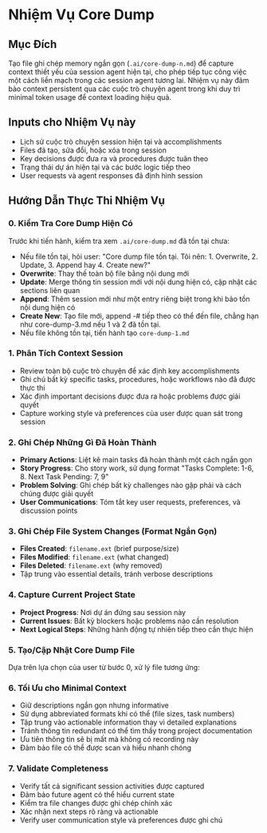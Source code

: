 # Nhiệm Vụ Core Dump

## Mục Đích

Tạo file ghi chép memory ngắn gọn (`.ai/core-dump-n.md`) để capture context thiết yếu của session agent hiện tại, cho phép tiếp tục công việc một cách liền mạch trong các session agent tương lai. Nhiệm vụ này đảm bảo context persistent qua các cuộc trò chuyện agent trong khi duy trì minimal token usage để context loading hiệu quả.

## Inputs cho Nhiệm Vụ này

- Lịch sử cuộc trò chuyện session hiện tại và accomplishments
- Files đã tạo, sửa đổi, hoặc xóa trong session
- Key decisions được đưa ra và procedures được tuân theo
- Trạng thái dự án hiện tại và các bước logic tiếp theo
- User requests và agent responses đã định hình session

## Hướng Dẫn Thực Thi Nhiệm Vụ

### 0. Kiểm Tra Core Dump Hiện Có

Trước khi tiến hành, kiểm tra xem `.ai/core-dump.md` đã tồn tại chưa:

- Nếu file tồn tại, hỏi user: "Core dump file tồn tại. Tôi nên: 1. Overwrite, 2. Update, 3. Append hay 4. Create new?"
- **Overwrite**: Thay thế toàn bộ file bằng nội dung mới
- **Update**: Merge thông tin session mới với nội dung hiện có, cập nhật các sections liên quan
- **Append**: Thêm session mới như một entry riêng biệt trong khi bảo tồn nội dung hiện có
- **Create New**: Tạo file mới, append -# tiếp theo có thể đến file, chẳng hạn như core-dump-3.md nếu 1 và 2 đã tồn tại.
- Nếu file không tồn tại, tiến hành tạo `core-dump-1.md`

### 1. Phân Tích Context Session

- Review toàn bộ cuộc trò chuyện để xác định key accomplishments
- Ghi chú bất kỳ specific tasks, procedures, hoặc workflows nào đã được thực thi
- Xác định important decisions được đưa ra hoặc problems được giải quyết
- Capture working style và preferences của user được quan sát trong session

### 2. Ghi Chép Những Gì Đã Hoàn Thành

- **Primary Actions**: Liệt kê main tasks đã hoàn thành một cách ngắn gọn
- **Story Progress**: Cho story work, sử dụng format "Tasks Complete: 1-6, 8. Next Task Pending: 7, 9"
- **Problem Solving**: Ghi chép bất kỳ challenges nào gặp phải và cách chúng được giải quyết
- **User Communications**: Tóm tắt key user requests, preferences, và discussion points

### 3. Ghi Chép File System Changes (Format Ngắn Gọn)

- **Files Created**: `filename.ext` (brief purpose/size)
- **Files Modified**: `filename.ext` (what changed)
- **Files Deleted**: `filename.ext` (why removed)
- Tập trung vào essential details, tránh verbose descriptions

### 4. Capture Current Project State

- **Project Progress**: Nơi dự án đứng sau session này
- **Current Issues**: Bất kỳ blockers hoặc problems nào cần resolution
- **Next Logical Steps**: Những hành động tự nhiên tiếp theo cần thực hiện

### 5. Tạo/Cập Nhật Core Dump File

Dựa trên lựa chọn của user từ bước 0, xử lý file tương ứng:

### 6. Tối Ưu cho Minimal Context

- Giữ descriptions ngắn gọn nhưng informative
- Sử dụng abbreviated formats khi có thể (file sizes, task numbers)
- Tập trung vào actionable information thay vì detailed explanations
- Tránh thông tin redundant có thể tìm thấy trong project documentation
- Ưu tiên thông tin sẽ bị mất mà không có recording này
- Đảm bảo file có thể được scan và hiểu nhanh chóng

### 7. Validate Completeness

- Verify tất cả significant session activities được captured
- Đảm bảo future agent có thể hiểu current state
- Kiểm tra file changes được ghi chép chính xác
- Xác nhận next steps rõ ràng và actionable
- Verify user communication style và preferences được ghi chú